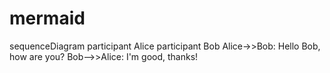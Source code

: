 # mermaid


sequenceDiagram
participant Alice
participant Bob
Alice->>Bob: Hello Bob, how are you?
Bob-->>Alice: I'm good, thanks!
